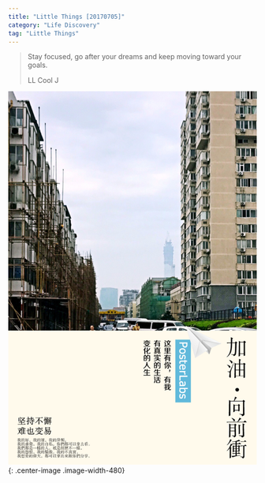 ```yaml
---
title: "Little Things [20170705]"
category: "Life Discovery"
tag: "Little Things"
---
```


>Stay focused, go after your dreams and keep moving toward your goals.
>
>LL Cool J

![Lisianthus](https://raw.githubusercontent.com/joshua19881228/my_blogs/master/Life_Discovery/Little_Things/figures/20170725.jpg "Lisianthus"){: .center-image .image-width-480}